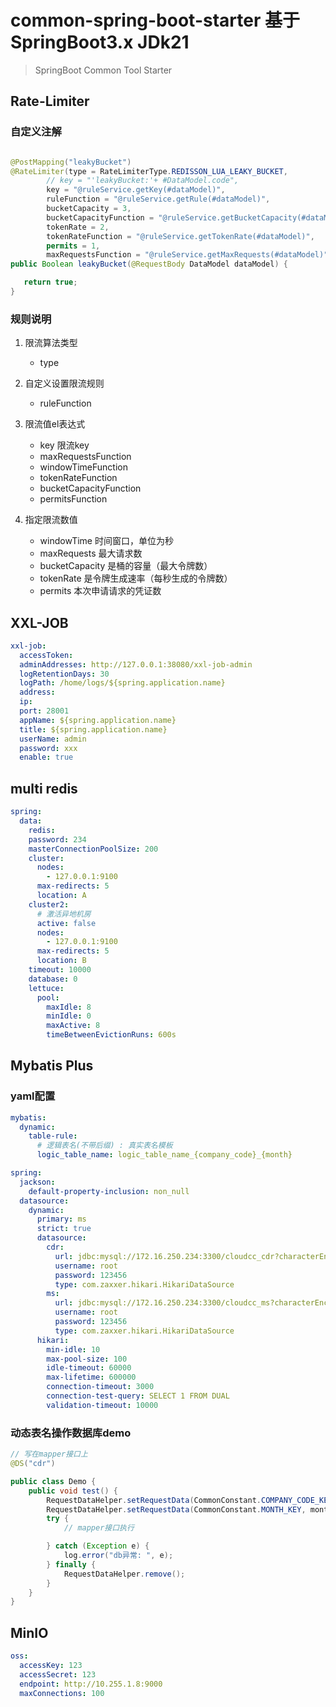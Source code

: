 # common-spring-boot-starter 基于SpringBoot3.x JDk21

> SpringBoot Common Tool Starter

## Rate-Limiter

### 自定义注解

```java

@PostMapping("leakyBucket")
@RateLimiter(type = RateLimiterType.REDISSON_LUA_LEAKY_BUCKET,
        // key = "'leakyBucket:'+ #DataModel.code",
        key = "@ruleService.getKey(#dataModel)",
        ruleFunction = "@ruleService.getRule(#dataModel)",
        bucketCapacity = 3,
        bucketCapacityFunction = "@ruleService.getBucketCapacity(#dataModel)",
        tokenRate = 2,
        tokenRateFunction = "@ruleService.getTokenRate(#dataModel)",
        permits = 1,
        maxRequestsFunction = "@ruleService.getMaxRequests(#dataModel)")
public Boolean leakyBucket(@RequestBody DataModel dataModel) {

   return true;
}
```

### 规则说明

1. 限流算法类型
   - type

2. 自定义设置限流规则
   - ruleFunction

3. 限流值el表达式
   - key 限流key
   - maxRequestsFunction
   - windowTimeFunction
   - tokenRateFunction
   - bucketCapacityFunction
   - permitsFunction

4. 指定限流数值
   - windowTime 时间窗口，单位为秒
   - maxRequests 最大请求数
   - bucketCapacity 是桶的容量（最大令牌数）
   - tokenRate 是令牌生成速率（每秒生成的令牌数）
   - permits 本次申请请求的凭证数

## XXL-JOB

```yaml
xxl-job:
  accessToken:
  adminAddresses: http://127.0.0.1:38080/xxl-job-admin
  logRetentionDays: 30
  logPath: /home/logs/${spring.application.name}
  address:
  ip:
  port: 28001
  appName: ${spring.application.name}
  title: ${spring.application.name}
  userName: admin
  password: xxx
  enable: true
```

## multi redis

```yaml
spring:
  data:
    redis:
    password: 234
    masterConnectionPoolSize: 200
    cluster:
      nodes:
        - 127.0.0.1:9100
      max-redirects: 5
      location: A
    cluster2:
      # 激活异地机房
      active: false
      nodes:
        - 127.0.0.1:9100
      max-redirects: 5
      location: B
    timeout: 10000
    database: 0
    lettuce:
      pool:
        maxIdle: 8
        minIdle: 0
        maxActive: 8
        timeBetweenEvictionRuns: 600s
```

## Mybatis Plus

### yaml配置

```yaml
mybatis:
  dynamic:
    table-rule:
      # 逻辑表名(不带后缀) : 真实表名模板
      logic_table_name: logic_table_name_{company_code}_{month}

spring:
  jackson:
    default-property-inclusion: non_null
  datasource:
    dynamic:
      primary: ms
      strict: true
      datasource:
        cdr:
          url: jdbc:mysql://172.16.250.234:3300/cloudcc_cdr?characterEncoding=UTF-8&useUnicode=true&useSSL=false&tinyInt1isBit=false&allowPublicKeyRetrieval=true&serverTimezone=Asia/Shanghai&rewriteBatchedStatements=true
          username: root
          password: 123456
          type: com.zaxxer.hikari.HikariDataSource
        ms:
          url: jdbc:mysql://172.16.250.234:3300/cloudcc_ms?characterEncoding=UTF-8&useUnicode=true&useSSL=false&tinyInt1isBit=false&allowPublicKeyRetrieval=true&serverTimezone=Asia/Shanghai&rewriteBatchedStatements=true
          username: root
          password: 123456
          type: com.zaxxer.hikari.HikariDataSource
      hikari:
        min-idle: 10
        max-pool-size: 100
        idle-timeout: 60000
        max-lifetime: 600000
        connection-timeout: 3000
        connection-test-query: SELECT 1 FROM DUAL
        validation-timeout: 10000
```

### 动态表名操作数据库demo

```java
// 写在mapper接口上
@DS("cdr")  
```

```java
public class Demo {
    public void test() {
        RequestDataHelper.setRequestData(CommonConstant.COMPANY_CODE_KEY, extStatusLog.getCompanyCode());
        RequestDataHelper.setRequestData(CommonConstant.MONTH_KEY, month);
        try {
            // mapper接口执行

        } catch (Exception e) {
            log.error("db异常: ", e);
        } finally {
            RequestDataHelper.remove();
        }
    }
}
```

## MinIO

```yaml
oss:
  accessKey: 123
  accessSecret: 123
  endpoint: http://10.255.1.8:9000
  maxConnections: 100
```
